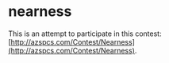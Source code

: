 # nearness

This is an attempt to participate in this contest: [http://azspcs.com/Contest/Nearness](http://azspcs.com/Contest/Nearness).
